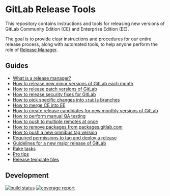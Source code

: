 # GitLab Release Tools

This repository contains instructions and tools for releasing new versions of
GitLab Community Edition (CE) and Enterprise Edition (EE).

The goal is to provide clear instructions and procedures for our entire release
process, along with automated tools, to help anyone perform the role of [Release
Manager](doc/release-manager.md).

## Guides

- [What is a release manager?](doc/release-manager.md)
- [How to release new minor versions of GitLab each month](doc/monthly.md)
- [How to release patch versions of GitLab](doc/patch.md)
- [How to release security fixes for GitLab](doc/security.md)
- [How to pick specific changes into `stable` branches](doc/pick-changes-into-stable.md)
- [How to merge CE into EE](doc/merge-ce-into-ee.md)
- [How to create release candidates for new monthly versions of GitLab](doc/release-candidates.md)
- [How to perform manual QA testing](doc/qa-checklist.md)
- [How to push to multiple remotes at once](doc/push-to-multiple-remotes.md)
- [How to remove packages from packages.gitlab.com](doc/remove-packages.md)
- [How to push a new omnibus tag version](doc/omnibus-tag.md)
- [Required permissions to tag and deploy a release](doc/permissions.md)
- [Guidelines for a new major release of GitLab](doc/major.md)
- [Rake tasks](doc/rake-tasks.md)
- [Pro tips](doc/pro-tips.md)
- [Release template files](https://gitlab.com/gitlab-org/release-tools/tree/master/templates)

## Development

[![build status](https://gitlab.com/gitlab-org/release-tools/badges/master/build.svg)](https://gitlab.com/gitlab-org/release-tools/commits/master)
[![coverage report](https://gitlab.com/gitlab-org/release-tools/badges/master/coverage.svg)](http://gitlab-org.gitlab.io/release-tools/coverage/)
